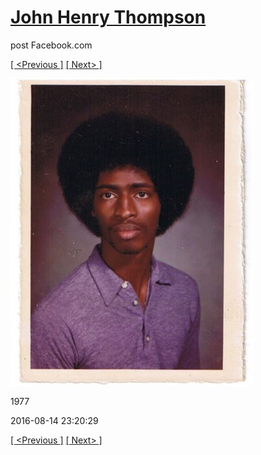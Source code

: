 # [John Henry Thompson](../README.md)
post Facebook.com

[[ <Previous ]](2016-08-24-1.md) [[ Next> ]](2016-08-13-1.md)

[![](../media/2016-08-14/Timeline-Photos-1977.jpg)](../README.md)

1977

2016-08-14 23:20:29

[[ <Previous ]](2016-08-24-1.md) [[ Next> ]](2016-08-13-1.md)